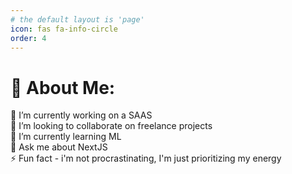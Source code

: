 ```yaml
---
# the default layout is 'page'
icon: fas fa-info-circle
order: 4
---
```


<!-- > Add Markdown syntax content to file `_tabs/about.md`{: .filepath } and it will show up on this page.
{: .prompt-tip } -->

# 💫 About Me:
🔭 I’m currently working on a SAAS<br>👯 I’m looking to collaborate on freelance projects<br>🌱 I’m currently learning ML<br>💬 Ask me about NextJS <br>⚡ Fun fact - i'm not procrastinating, I'm just prioritizing my energy

